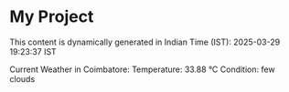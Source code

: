 # My Project

This content is dynamically generated in Indian Time (IST): 2025-03-29 19:23:37 IST


Current Weather in Coimbatore:
Temperature: 33.88 °C
Condition: few clouds

